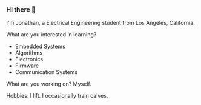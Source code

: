 ### Hi there 👋

<!--
**jonathan4jiujitsu2/jonathan4jiujitsu2** is a ✨ _special_ ✨ repository because its `README.md` (this file) appears on your GitHub profile.

Here are some ideas to get you started:

- 🔭 I’m currently working on ...
- 🌱 I’m currently learning ...
- 👯 I’m looking to collaborate on ...
- 🤔 I’m looking for help with ...
- 💬 Ask me about ...
- 📫 How to reach me: ...
- 😄 Pronouns: ...
- ⚡ Fun fact: ...
-->
I'm Jonathan, a Electrical Engineering student  from Los Angeles, California. 


What are you interested in learning?
  - Embedded Systems
  - Algorithms 
  - Electronics
  - Firmware
  - Communication Systems

What are you working on?
   Myself. 

Hobbies: 
    I lift. I occasionally train calves.
